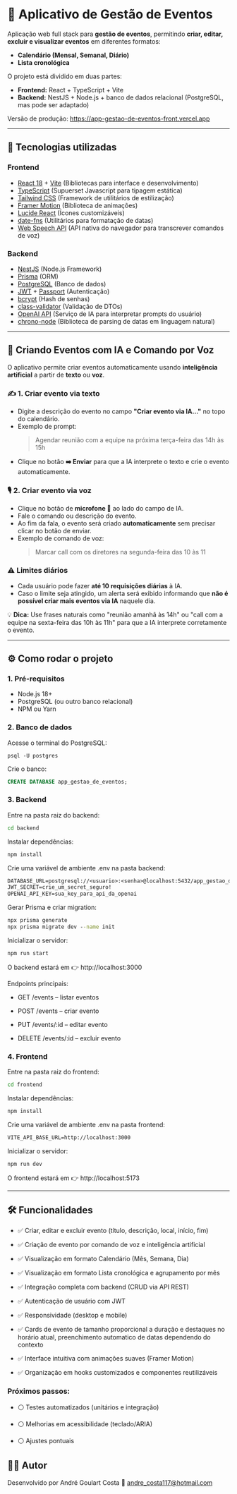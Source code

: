 # 📅 Aplicativo de Gestão de Eventos

Aplicação web full stack para **gestão de eventos**, permitindo **criar, editar, excluir e visualizar eventos** em diferentes formatos:

- **Calendário (Mensal, Semanal, Diário)**
- **Lista cronológica**

O projeto está dividido em duas partes:  
- **Frontend:** React + TypeScript + Vite 
- **Backend:** NestJS + Node.js + banco de dados relacional (PostgreSQL, mas pode ser adaptado) 

Versão de produção: https://app-gestao-de-eventos-front.vercel.app

---

## 🚀 Tecnologias utilizadas

### Frontend
- [React 18](https://react.dev/) + [Vite](https://vitejs.dev/) (Bibliotecas para interface e desenvolvimento)
- [TypeScript](https://www.typescriptlang.org/) (Supuerset Javascript para tipagem estática)
- [Tailwind CSS](https://tailwindcss.com/)  (Framework de utilitários de estilização)
- [Framer Motion](https://www.framer.com/motion/)  (Biblioteca de animações)
- [Lucide React](https://lucide.dev/)  (Ícones customizáveis)
- [date-fns](https://date-fns.org/)  (Utilitários para formatação de datas)
- [Web Speech API](https://developer.mozilla.org/en-US/docs/Web/API/Web_Speech_API)  (API nativa do navegador para transcrever comandos de voz)

### Backend
- [NestJS](https://nestjs.com/) (Node.js Framework)
- [Prisma](https://www.prisma.io/) (ORM)
- [PostgreSQL](https://www.postgresql.org/) (Banco de dados)
- [JWT](https://www.npmjs.com/package/jsonwebtoken) + [Passport](http://www.passportjs.org/) (Autenticação)
- [bcrypt](https://www.npmjs.com/package/bcrypt) (Hash de senhas)
- [class-validator](https://docs.nestjs.com/techniques/validation) (Validação de DTOs)
- [OpenAI API](https://platform.openai.com/docs/api-reference/introduction)  (Serviço de IA para interpretar prompts do usuário)
- [chrono-node](https://www.npmjs.com/package/chrono-node)  (Biblioteca de parsing de datas em linguagem natural)

---


## 🧠 Criando Eventos com IA e Comando por Voz

O aplicativo permite criar eventos automaticamente usando **inteligência artificial** a partir de **texto** ou **voz**.  

### ✍️ 1. Criar evento via texto
- Digite a descrição do evento no campo **"Criar evento via IA..."** no topo do calendário.  
- Exemplo de prompt:
  > Agendar reunião com a equipe na próxima terça-feira das 14h às 15h
- Clique no botão **➡️ Enviar** para que a IA interprete o texto e crie o evento automaticamente.

### 🎙️ 2. Criar evento via voz
- Clique no botão de **microfone 🎤** ao lado do campo de IA.  
- Fale o comando ou descrição do evento.  
- Ao fim da fala, o evento será criado **automaticamente** sem precisar clicar no botão de enviar.
- Exemplo de comando de voz:
  > Marcar call com os diretores na segunda-feira das 10 às 11

### ⚠️ Limites diários
- Cada usuário pode fazer **até 10 requisições diárias** à IA.  
- Caso o limite seja atingido, um alerta será exibido informando que **não é possível criar mais eventos via IA** naquele dia.

💡 **Dica:** Use frases naturais como "reunião amanhã às 14h" ou "call com a equipe na sexta-feira das 10h às 11h" para que a IA interprete corretamente o evento.

---

## ⚙️ Como rodar o projeto

### 1. Pré-requisitos
- Node.js 18+
- PostgreSQL (ou outro banco relacional)
- NPM ou Yarn

### 2. Banco de dados

Acesse o terminal do PostgreSQL:
```psql
psql -U postgres
```
Crie o banco:
```sql
CREATE DATABASE app_gestao_de_eventos;
```

### 3. Backend

Entre na pasta raiz do backend:
```cmd
cd backend
```

Instalar dependências:
```cmd
npm install
```

Crie uma variável de ambiente .env na pasta backend:
```txt
DATABASE_URL=postgresql://<usuario>:<senha>@localhost:5432/app_gestao_de_eventos
JWT_SECRET=crie_um_secret_seguro!
OPENAI_API_KEY=sua_key_para_api_da_openai
```

Gerar Prisma e criar migration:
```cmd
npx prisma generate
npx prisma migrate dev --name init
```

Inicializar o servidor:
```cmd
npm run start
```

O backend estará em 👉 http://localhost:3000

Endpoints principais:

- GET /events – listar eventos

- POST /events – criar evento

- PUT /events/:id – editar evento

- DELETE /events/:id – excluir evento


### 4. Frontend

Entre na pasta raiz do frontend:
```cmd
cd frontend
```

Instalar dependências:
```cmd
npm install
```
Crie uma variável de ambiente .env na pasta frontend:
```txt
VITE_API_BASE_URL=http://localhost:3000
```

Inicializar o servidor:
```cmd
npm run dev
```

O frontend estará em 👉 http://localhost:5173

---

## 🛠️ Funcionalidades

- ✅ Criar, editar e excluir evento (título, descrição, local, início, fim)

- ✅ Criação de evento por comando de voz e inteligência artificial

- ✅ Visualização em formato Calendário (Mês, Semana, Dia)

- ✅ Visualização em formato Lista cronológica e agrupamento por mês

- ✅ Integração completa com backend (CRUD via API REST)

- ✅ Autenticação de usuário com JWT

- ✅ Responsividade (desktop e mobile)

- ✅ Cards de evento de tamanho proporcional a duração e destaques no horário atual, preenchimento automatico de datas dependendo do contexto

- ✅ Interface intuitiva com animações suaves (Framer Motion)

- ✅ Organização em hooks customizados e componentes reutilizáveis


### **Próximos passos:**

- ⚪ Testes automatizados (unitários e integração)

- ⚪ Melhorias em acessibilidade (teclado/ARIA)

- ⚪ Ajustes pontuais



## 👨‍💻 Autor

Desenvolvido por André Goulart Costa
📧 andre_costa117@hotmail.com
